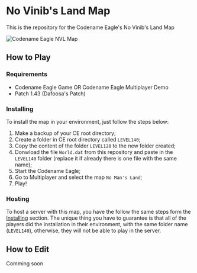 # No Vinib's Land Map
This is the repository for the Codename Eagle's No Vinib's Land Map

<img src="https://imgur.com/0ubtt68" alt="Codename Eagle NVL Map">

## How to Play

### Requirements

- Codename Eagle Game OR Codename Eagle Multiplayer Demo
- Patch 1.43 (Dafoosa's Patch)

### Installing

To install the map in your environment, just follow the steps below:

1. Make a backup of your CE root directory;
2. Create a folder in CE root directory called `LEVEL140`;
3. Copy the content of the folder `LEVEL128` to the new folder created;
4. Donwload the file `World.dat` from this repository and paste in the `LEVEL140` folder (replace it if already there is one file with the same name);
5. Start the Codename Eagle;
6. Go to Multiplayer and select the map `No Man's Land`;
7. Play!

### Hosting

To host a server with this map, you have the follow the same steps form the [Installing](#installing) section. The unique thing you have to guarantee is that all of the players did the installation in their environment, with the same folder name (`LEVEL140`), otherwise, they will not be able to play in the server. 

## How to Edit

Comming soon
